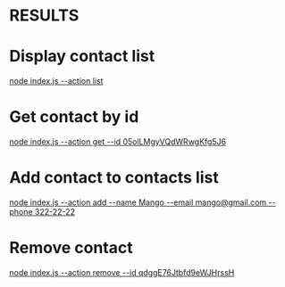 # RESULTS

# Display contact list

[node index.js --action list](https://ibb.co/sjtPr6b)

# Get contact by id

[node index.js --action get --id 05olLMgyVQdWRwgKfg5J6](https://ibb.co/LNVKMJ7)

# Add contact to contacts list

[node index.js --action add --name Mango --email mango@gmail.com --phone 322-22-22](https://ibb.co/b6Q2ZqD)

# Remove contact

[node index.js --action remove --id qdggE76Jtbfd9eWJHrssH](https://ibb.co/FHrJBrL)

